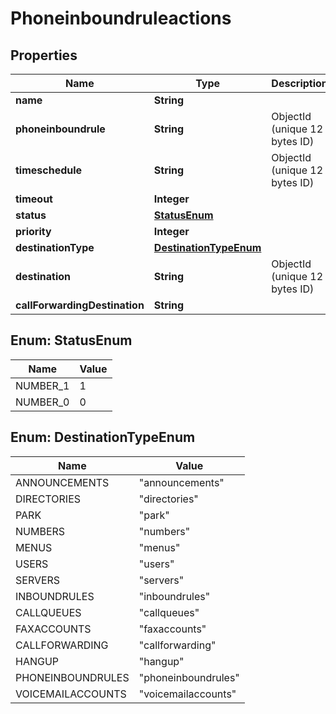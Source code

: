 

# Phoneinboundruleactions


## Properties

| Name | Type | Description | Notes |
|------------ | ------------- | ------------- | -------------|
|**name** | **String** |  |  |
|**phoneinboundrule** | **String** | ObjectId (unique 12 bytes ID) |  |
|**timeschedule** | **String** | ObjectId (unique 12 bytes ID) |  [optional] |
|**timeout** | **Integer** |  |  [optional] |
|**status** | [**StatusEnum**](#StatusEnum) |  |  [optional] |
|**priority** | **Integer** |  |  |
|**destinationType** | [**DestinationTypeEnum**](#DestinationTypeEnum) |  |  |
|**destination** | **String** | ObjectId (unique 12 bytes ID) |  [optional] |
|**callForwardingDestination** | **String** |  |  [optional] |



## Enum: StatusEnum

| Name | Value |
|---- | -----|
| NUMBER_1 | 1 |
| NUMBER_0 | 0 |



## Enum: DestinationTypeEnum

| Name | Value |
|---- | -----|
| ANNOUNCEMENTS | &quot;announcements&quot; |
| DIRECTORIES | &quot;directories&quot; |
| PARK | &quot;park&quot; |
| NUMBERS | &quot;numbers&quot; |
| MENUS | &quot;menus&quot; |
| USERS | &quot;users&quot; |
| SERVERS | &quot;servers&quot; |
| INBOUNDRULES | &quot;inboundrules&quot; |
| CALLQUEUES | &quot;callqueues&quot; |
| FAXACCOUNTS | &quot;faxaccounts&quot; |
| CALLFORWARDING | &quot;callforwarding&quot; |
| HANGUP | &quot;hangup&quot; |
| PHONEINBOUNDRULES | &quot;phoneinboundrules&quot; |
| VOICEMAILACCOUNTS | &quot;voicemailaccounts&quot; |



